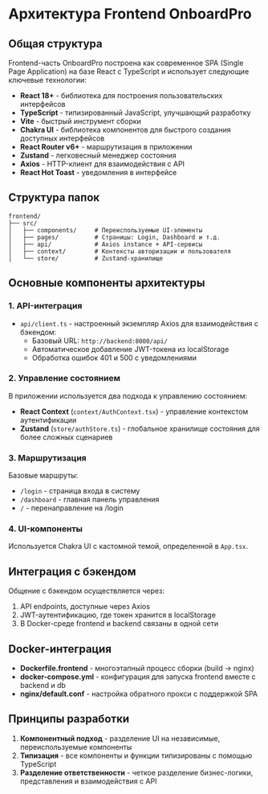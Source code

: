 # Архитектура Frontend OnboardPro

## Общая структура

Frontend-часть OnboardPro построена как современное SPA (Single Page Application) на базе React с TypeScript и использует следующие ключевые технологии:

- **React 18+** - библиотека для построения пользовательских интерфейсов
- **TypeScript** - типизированный JavaScript, улучшающий разработку
- **Vite** - быстрый инструмент сборки
- **Chakra UI** - библиотека компонентов для быстрого создания доступных интерфейсов
- **React Router v6+** - маршрутизация в приложении
- **Zustand** - легковесный менеджер состояния
- **Axios** - HTTP-клиент для взаимодействия с API
- **React Hot Toast** - уведомления в интерфейсе

## Структура папок

```
frontend/
├── src/
│   ├── components/     # Переиспользуемые UI-элементы
│   ├── pages/          # Страницы: Login, Dashboard и т.д.
│   ├── api/            # Axios instance + API-сервисы
│   ├── context/        # Контексты авторизации и пользователя
│   └── store/          # Zustand-хранилище
```

## Основные компоненты архитектуры

### 1. API-интеграция

- `api/client.ts` - настроенный экземпляр Axios для взаимодействия с бэкендом:
  - Базовый URL: `http://backend:8000/api/`
  - Автоматическое добавление JWT-токена из localStorage
  - Обработка ошибок 401 и 500 с уведомлениями

### 2. Управление состоянием

В приложении используется два подхода к управлению состоянием:

- **React Context** (`context/AuthContext.tsx`) - управление контекстом аутентификации
- **Zustand** (`store/authStore.ts`) - глобальное хранилище состояния для более сложных сценариев

### 3. Маршрутизация

Базовые маршруты:

- `/login` - страница входа в систему
- `/dashboard` - главная панель управления
- `/` - перенаправление на /login

### 4. UI-компоненты

Используется Chakra UI с кастомной темой, определенной в `App.tsx`.

## Интеграция с бэкендом

Общение с бэкендом осуществляется через:

1. API endpoints, доступные через Axios
2. JWT-аутентификацию, где токен хранится в localStorage
3. В Docker-среде frontend и backend связаны в одной сети

## Docker-интеграция

- **Dockerfile.frontend** - многоэтапный процесс сборки (build -> nginx)
- **docker-compose.yml** - конфигурация для запуска frontend вместе с backend и db
- **nginx/default.conf** - настройка обратного прокси с поддержкой SPA

## Принципы разработки

1. **Компонентный подход** - разделение UI на независимые, переиспользуемые компоненты
2. **Типизация** - все компоненты и функции типизированы с помощью TypeScript
3. **Разделение ответственности** - четкое разделение бизнес-логики, представления и взаимодействия с API
